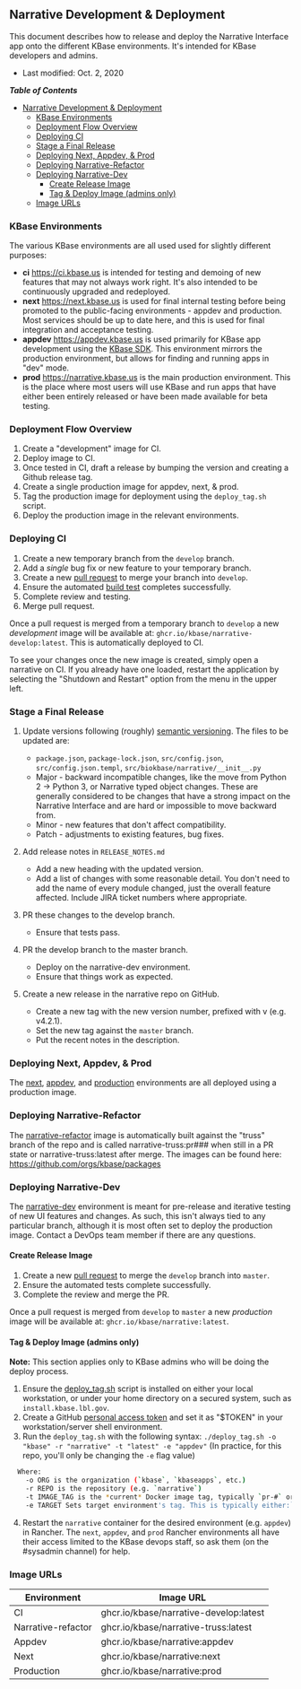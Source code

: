 ## Narrative Development & Deployment

This document describes how to release and deploy the Narrative Interface app onto the different KBase environments. It's intended for KBase developers and admins.

- Last modified: Oct. 2, 2020

**_Table of Contents_**

- [Narrative Development & Deployment](#narrative-development--deployment)
  - [KBase Environments](#kbase-environments)
  - [Deployment Flow Overview](#deployment-flow-overview)
  - [Deploying CI](#deploying-ci)
  - [Stage a Final Release](#stage-a-final-release)
  - [Deploying Next, Appdev, & Prod](#deploying-next-appdev--prod)
  - [Deploying Narrative-Refactor](#deploying-narrative-refactor)
  - [Deploying Narrative-Dev](#deploying-narrative-dev)
    - [Create Release Image](#create-release-image)
    - [Tag & Deploy Image (admins only)](#tag--deploy-image-admins-only)
  - [Image URLs](#image-urls)

### KBase Environments

The various KBase environments are all used used for slightly different purposes:
-   **ci** <https://ci.kbase.us> is intended for testing and demoing of new features that may not always work right. It's also intended to be continuously upgraded and redeployed. 
-   **next** <https://next.kbase.us> is used for final internal testing before being promoted to the public-facing environments - appdev and production. Most services should be up to date here, and this is used for final integration and acceptance testing.
-   **appdev** <https://appdev.kbase.us> is used primarily for KBase app development using the [KBase SDK](https://kbase.github.io/kb_sdk_docs/). This environment mirrors the production environment, but allows for finding and running apps in "dev" mode.
-   **prod** <https://narrative.kbase.us> is the main production environment. This is the place where most users will use KBase and run apps that have either been entirely released or have been made available for beta testing.


### Deployment Flow Overview

1.  Create a "development" image for CI.
2.  Deploy image to CI.
3.  Once tested in CI, draft a release by bumping the version and creating a Github release tag.
4.  Create a single production image for appdev, next, & prod.
5.  Tag the production image for deployment using the `deploy_tag.sh` script.
6.  Deploy the production image in the relevant environments.

### Deploying CI

1.  Create a new temporary branch from the `develop` branch.
2.  Add a _single_ bug fix or new feature to your temporary branch.
3.  Create a new [pull request](https://github.com/kbase/narrative/compare) to merge your branch into `develop`.
4.  Ensure the automated [build test](https://github.com/kbase/narrative/actions?query=workflow%3A%22Build+Test+Image%22) completes successfully.
5.  Complete review and testing.
6.  Merge pull request.

Once a pull request is merged from a temporary branch to `develop` a new _development_ image will be available at:
`ghcr.io/kbase/narrative-develop:latest`. This is automatically deployed to CI.

To see your changes once the new image is created, simply open a narrative on CI. If you already have one loaded, restart the application by selecting the "Shutdown and Restart" option from the menu in the upper left.

### Stage a Final Release

1.  Update versions following (roughly) [semantic versioning](https://semver.org). The files to be updated are:
    -   `package.json`, `package-lock.json`, `src/config.json`, `src/config.json.templ`, `src/biokbase/narrative/__init__.py`
    -   Major - backward incompatible changes, like the move from Python 2 -> Python 3, or Narrative typed object changes. These are generally considered to be changes that have a strong impact on the Narrative Interface and are hard or impossible to move backward from.
    -   Minor - new features that don't affect compatibility.
    -   Patch - adjustments to existing features, bug fixes.  

2.  Add release notes in `RELEASE_NOTES.md`
    -   Add a new heading with the updated version.
    -   Add a list of changes with some reasonable detail. You don't need to add the name of every module changed, just the overall feature affected. Include JIRA ticket numbers where appropriate.

3.  PR these changes to the develop branch.
    -   Ensure that tests pass.

4.  PR the develop branch to the master branch.
    -   Deploy on the narrative-dev environment.
    -   Ensure that things work as expected.

5.  Create a new release in the narrative repo on GitHub.
    -   Create a new tag with the new version number, prefixed with v (e.g. v4.2.1).
    -   Set the new tag against the `master` branch.
    -   Put the recent notes in the description.
### Deploying Next, Appdev, & Prod

The [next](https://next.kbase.us), [appdev](https://appdev.kbase.us), and [production](https://narrative.kbase.us) environments are all deployed using a production image. 

### Deploying Narrative-Refactor

The [narrative-refactor](https://narrative-refactor.kbase.us) image is automatically built against the "truss" branch of the repo and is called narrative-truss:pr### when still in a PR state or narrative-truss:latest after merge. The images can be found here: https://github.com/orgs/kbase/packages

### Deploying Narrative-Dev
The [narrative-dev](https://narrative-dev.kbase.us) environment is meant for pre-release and iterative testing of new UI features and changes. As such, this isn't always tied to any particular branch, although it is most often set to deploy the production image. Contact a DevOps team member if there are any questions.


#### Create Release Image

1.  Create a new [pull request](https://github.com/kbase/narrative/compare) to merge the `develop` branch into `master`.
2.  Ensure the automated tests complete successfully.
3.  Complete the review and merge the PR.

Once a pull request is merged from `develop` to `master` a new _production_ image will be available at:
`ghcr.io/kbase/narrative:latest`.

#### Tag & Deploy Image (admins only)

**Note:** This section applies only to KBase admins who will be doing the deploy process.

1.  Ensure the [deploy_tag.sh](https://github.com/kbase/narrative-traefiker/blob/develop/.github/workflows/scripts/deploy_tag.sh) script is installed on either your local workstation, or under your home directory on a secured system, such as `install.kbase.lbl.gov`.
2.  Create a GitHub [personal access token](https://github.com/settings/tokens) and set it as "$TOKEN" in your workstation/server shell environment.
3.  Run the `deploy_tag.sh` with the following syntax: `./deploy_tag.sh -o "kbase" -r "narrative" -t "latest" -e "appdev"` (In practice, for this repo, you'll only be changing the `-e` flag value)

```bash
  Where:
    -o ORG is the organization (`kbase`, `kbaseapps`, etc.)
    -r REPO is the repository (e.g. `narrative`)
    -t IMAGE_TAG is the *current* Docker image tag, typically `pr-#` or `latest`
    -e TARGET Sets target environment's tag. This is typically either:`next`, `appdev`, or `prod`.
```

4.  Restart the `narrative` container for the desired environment (e.g. `appdev`) in Rancher. The `next`, `appdev`, and `prod` Rancher environments all have their access limited to the KBase devops staff, so ask them (on the #sysadmin channel) for help.

### Image URLs

| Environment | Image URL                                                      |
| ----------- | -------------------------------------------------------------- |
| CI          | ghcr.io/kbase/narrative-develop:latest |
| Narrative-refactor| ghcr.io/kbase/narrative-truss:latest |
| Appdev      | ghcr.io/kbase/narrative:appdev         |
| Next        | ghcr.io/kbase/narrative:next           |
| Production  | ghcr.io/kbase/narrative:prod           |
